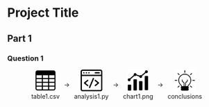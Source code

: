 # Project Title

## Part 1

### Question 1
<div style="display: flex; align-items: center; justify-content: center;">
  <div style="text-align: center;">
    <img src="img/table.png" alt="table logo" width="50"/><br/> table1.csv
  </div>
  <div style="margin: 0 10px;">→</div>
  <div style="text-align: center;">
    <img src="img/analysis.png" alt="analysis logo" width="50"/><br/> analysis1.py
  </div>
  <div style="margin: 0 10px;">→</div>
  <div style="text-align: center;">
    <img src="img/chart.png" alt="chart logo" width="50"/><br/> chart1.png
  </div>
  <div style="margin: 0 10px;">→</div>
  <div style="text-align: center;">
    <img src="img/conclusion.png" alt="conclusions logo" width="50"/><br/> conclusions
  </div>
</div>
